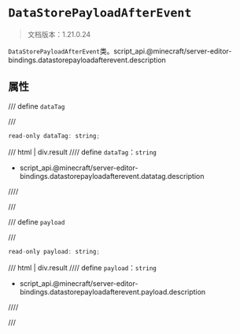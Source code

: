 # `DataStorePayloadAfterEvent`

> 文档版本：1.21.0.24

`DataStorePayloadAfterEvent`类。script_api.@minecraft/server-editor-bindings.datastorepayloadafterevent.description

## 属性

/// define
`dataTag`


///

```js
read-only dataTag: string;
```

/// html | div.result
//// define
`dataTag`：`string`

- script_api.@minecraft/server-editor-bindings.datastorepayloadafterevent.datatag.description


////

///


/// define
`payload`


///

```js
read-only payload: string;
```

/// html | div.result
//// define
`payload`：`string`

- script_api.@minecraft/server-editor-bindings.datastorepayloadafterevent.payload.description


////

///

